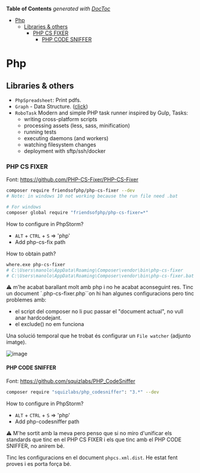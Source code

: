 <!-- START doctoc generated TOC please keep comment here to allow auto update -->
<!-- DON'T EDIT THIS SECTION, INSTEAD RE-RUN doctoc TO UPDATE -->
**Table of Contents**  *generated with [DocToc](https://github.com/thlorenz/doctoc)*

- [Php](#php)
  - [Libraries & others](#libraries--others)
    - [PHP CS FIXER](#php-cs-fixer)
      - [PHP CODE SNIFFER](#php-code-sniffer)

<!-- END doctoc generated TOC please keep comment here to allow auto update -->

# Php
<!-- --------------------------------------------- -->

## Libraries & others

- `PhpSpreadsheet`: Print pdfs.
- `Graph` - Data Structure. ([click](https://github.com/graphp/graph))
- `RoboTask` Modern and simple PHP task runner inspired by Gulp, Tasks:
  - writing cross-platform scripts
  - processing assets (less, sass, minification)
  - running tests
  - executing daemons (and workers)
  - watching filesystem changes
  - deployment with sftp/ssh/docker
  
### PHP CS FIXER

Font: https://github.com/PHP-CS-Fixer/PHP-CS-Fixer

```bash
composer require friendsofphp/php-cs-fixer --dev
# Note: in windows 10 not working because the run file need .bat 
```

```bash
# For windows
composer global require "friendsofphp/php-cs-fixer=*"
```

How to configure in PhpStorm?

- `ALT` + `CTRL` + `S` => 'php'
- Add php-cs-fix path

How to obtain path?

```bash
where.exe php-cs-fixer 
# C:\Users\manolo\AppData\Roaming\Composer\vendor\bin\php-cs-fixer
# C:\Users\manolo\AppData\Roaming\Composer\vendor\bin\php-cs-fixer.bat <------ :)
```

:warning: m'he acabat barallant molt amb php i no he acabat aconseguint res. Tinc un document `.php-cs-fixer.php``on hi han algunes configuracions pero tinc problemes amb:

- el script del composer no li puc passar el "document actual", no vull anar hardcodejant.
- el exclude() no em funciona

Una solució temporal que he trobat és configurar un `File watcher` (adjunto imatge).

![image](https://user-images.githubusercontent.com/100514206/221419246-2f59829e-24a7-44f5-8245-547bef098023.png)

#### PHP CODE SNIFFER

Font: https://github.com/squizlabs/PHP_CodeSniffer

```bash
composer require "squizlabs/php_codesniffer": "3.*" --dev
```

How to configure in PhpStorm?

- `ALT` + `CTRL` + `S` => 'php'
- Add php-codesniffer path

:warning: M'he sortit amb la meva pero penso que si no miro d'unificar els standards que tinc en el PHP CS FIXER i els que tinc amb el PHP CODE SNIFFER, no anirem bé.

Tinc les configuracions en el document `phpcs.xml.dist`. He estat fent proves i es porta força bé.
